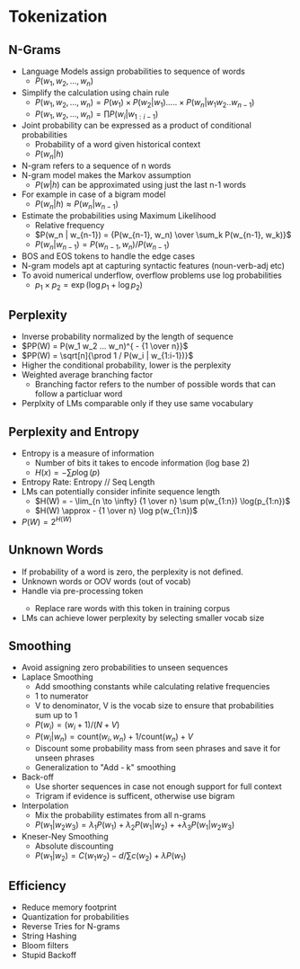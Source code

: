 # Tokenization

## N-Grams

-   Language Models assign probabilities to sequence of words
    -   $P(w_1, w_2, ..., w_n)$
-   Simplify the calculation using chain rule
    -   $P(w_1, w_2, ..., w_n) = P(w_1) \times P(w_2 | w_1)..... \times P(w_n | w_1 w_2 .. w_{n-1})$
    -   $P(w_1, w_2, ..., w_n) = \prod P(w_i | w_{1:i-1})$
-   Joint probability can be expressed as a product of conditional probabilities
    -   Probability of a word given historical context
    -   $P(w_n | h)$
-   N-gram refers to a sequence of n words
-   N-gram model makes the Markov assumption
    -   $P(w | h)$ can be approximated using just the last n-1 words
-   For example in case of a bigram model
    -   $P(w_n | h) \approx P(w_n | w_{n-1})$
-   Estimate the probabilities using Maximum Likelihood
    -   Relative frequency
    -   $P(w_n | w_{n-1}) = {P(w_{n-1}, w_n) \over \sum_k P(w_{n-1}, w_k)}$
    -   $P(w_n | w_{n-1}) = P(w_{n-1}, w_n) / P(w_{n-1})$
-   BOS and EOS tokens to handle the edge cases
-   N-gram models apt at capturing syntactic features (noun-verb-adj etc)
-   To avoid numerical underflow, overflow problems use log probabilities
    -   $p_1 \times p_2 = \exp(\log p_1 + \log p_2)$

## Perplexity

-   Inverse probability normalized by the length of sequence
-   $PP(W) = P(w_1 w_2 ... w_n)^{ - {1 \over n}}$
-   $PP(W) = \sqrt[n]{\prod 1 / P(w_i | w_{1:i-1})}$
-   Higher the conditional probability, lower is the perplexity
-   Weighted average branching factor
    -   Branching factor refers to the number of possible words that can follow a particluar word
-   Perplxity of LMs comparable only if they use same vocabulary

## Perplexity and Entropy

-   Entropy is a measure of information
    -   Number of bits it takes to encode information (log base 2)
    -   $H(x) = - \sum p \log (p)$
-   Entropy Rate: Entropy // Seq Length
-   LMs can potentially consider infinite sequence length
    -   $H(W) = - \lim_{n \to \infty} {1 \over n} \sum p(w_{1:n}) \log(p_{1:n})$
    -   $H(W) \approx - {1 \over n} \log p(w_{1:n})$
-   $P(W) = 2^{H(W)}$

## Unknown Words

-   If probability of a word is zero, the perplexity is not defined.
-   Unknown words or OOV words (out of vocab)
-   Handle via pre-processing <UNK> token
    -   Replace rare words with this token in training corpus
-   LMs can achieve lower perplexity by selecting smaller vocab size

## Smoothing

-   Avoid assigning zero probabilities to unseen sequences
-   Laplace Smoothing
    -   Add smoothing constants while calculating relative frequencies
    -   1 to numerator
    -   V to denominator, V is the vocab size to ensure that probabilities sum up to 1
    -   $P(w_i) = (w_i + 1) / (N + V)$
    -   $P(w_i | w_n) = \text{count}(w_i, w_n) + 1 / \text{count}(w_n) + V$
    -   Discount some probability mass from seen phrases and save it for unseen phrases
    -   Generalization to "Add - k" smoothing
-   Back-off
    -   Use shorter sequences in case not enough support for full context
    -   Trigram if evidence is sufficent, otherwise use bigram
-   Interpolation
    -   Mix the probability estimates from all n-grams
    -   $P(w_1 | w_2 w_3) = \lambda_1 P(w_1) + \lambda_2 P(w_1 | w_2) + + \lambda_3 P(w_1 | w_2 w_3)$
-   Kneser-Ney Smoothing
    -   Absolute discounting
    -   $P(w_1 | w_2) = C(w_1 w_2) - d / \sum c(w_2) + \lambda P(w_1)$

## Efficiency

-   Reduce memory footprint
-   Quantization for probabilities
-   Reverse Tries for N-grams
-   String Hashing
-   Bloom filters
-   Stupid Backoff 